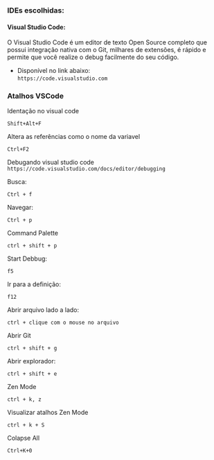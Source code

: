 ### IDEs escolhidas:   
#### Visual Studio Code: 
O Visual Studio Code é um editor de texto Open Source completo que possui integração nativa com o Git, milhares de extensões, é rápido e permite que você realize o debug facilmente do seu código.
- Disponível no link abaixo:  
  ``
  https://code.visualstudio.com
  `` 

### Atalhos VSCode

Identação no visual code
````
Shift+Alt+F   
````
Altera as referências como o nome da variavel
````
Ctrl+F2 
````

Debugando visual studio code
``  
https://code.visualstudio.com/docs/editor/debugging
``

Busca:
```
Ctrl + f
```

Navegar:
```
Ctrl + p
```

Command Palette
```
ctrl + shift + p
```
Start Debbug:
```
f5
```

Ir para a definição:
```
f12
```
Abrir arquivo lado a lado:
```
ctrl + clique com o mouse no arquivo
```
Abrir Git
```
ctrl + shift + g
```
Abrir explorador:
```
ctrl + shift + e
```
Zen Mode
```
ctrl + k, z
```
Visualizar atalhos
Zen Mode
```
ctrl + k + S
```

Colapse All
```
Ctrl+K+0
```